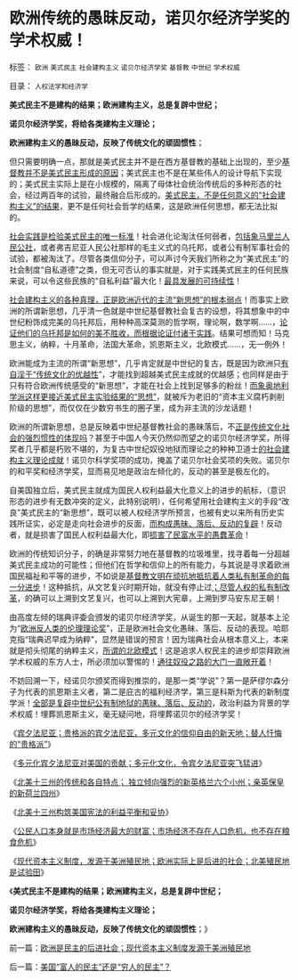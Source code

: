 # 欧洲传统的愚昧反动，诺贝尔经济学奖的学术权威！

标签： `欧洲` `美式民主` `社会建构主义` `诺贝尔经济学奖` `基督教` `中世纪` `学术权威` 

目录： `人权法学和经济学`

**美式民主不是建构的结果；欧洲建构主义，总是复辟中世纪；**

**诺贝尔经济学奖，将给各类建构主义理论；**

**欧洲建构主义的愚昧反动，反映了传统文化的顽固惯性**；

但只需要明确一点，那就是美式民主并不是在西方基督教的基础上出现的，至少[基督教并不是美式民主形成的原因](../../../2011/4/24/宪法要简单易懂，不能博大精深.md)；美式民主也不是在某些伟人的设计导航下实现的；美式民主实际上是在小规模的，隔离了母体社会统治传统后的多种形态的社会，经过两百年的试验，最终融合后形成的。[美式民主，不是任何意义的“社会建构主义”的结果](../../../2011/3/16/美国犯过了中国大部分错误.md)，更不是任何社会哲学的结果，这是欧洲任何思想，都无法比拟的。

[社会实践是检验美式民主的唯一标准](../../../2009/11/25/实践是检验哲学的唯一标准.md)！社会进化论淘汰任何弱者，[包括象马里兰人民公社](../../../2011/9/29/天主教马里兰人民公社强势崛起，迅速败落.md)，或者弗吉尼亚人民公社那样的毛主义式的乌托邦，或者公有制军事社会的试验，都被淘汰了。尽管各类信仰分子，可以声讨今天我们所称之为“美式民主”的社会制度“自私道德”之类，但无可否认的事实就是，对于实践美式民主的任何民族来说，可以令这些民族的“自私利益”最大化！[最具发展的可持续性](../../../2011/6/2/市场经济确保可持续性.md)！

[社会建构主义的各种真理，正是欧洲近代的主流“新思想”的根本弱点](../../../2011/8/16/批评“胡乱批评政府”，捍卫的是言论的自由.md)！而事实上欧洲的所谓新思想，几乎清一色就是中世纪基督教社会复古的设想，将其想象中的中世纪粉饰成完美的乌托邦后，用种种高深莫测的哲学啊，理论啊，数学啊……，[论证他们的乌托邦是如何的美不胜收，而根据论证付诸于实践](../../../2011/2/19/“民主革命派”的马克思主义暴民习性.md)。结果可想而知！马克思主义，纳粹，十月革命，法国大革命，凯恩斯主义，北欧模式……，无一例外！

欧洲能成为主流的所谓“新思想”，几乎肯定就是中世纪的复古，既是因为欧洲只[有自淫于“传统文化的优越性](../../../2011/2/17/传统等级社会知识分子劣根性.md)”，才能找到超越美式民主成就的优越感；也同样是由于只有符合欧洲传统感受的“新思想”，才能在社会上找到足够多的粉丝！[而象奥地利学派这样更接近美式民主实验结果的“思想”](../../../2010/3/8/奥地利学派天生就是“边缘”经济学派.md)，就被斥为老旧的“资本主义腐朽剥削阶级的思想”，而仅仅在少数穷书生的圈子里，成为非主流的沙龙话题！

欧洲的所谓新思想，总是反映着中世纪基督教社会的愚昧落后，不[正是传统文化社会的强烈惯性的体现吗](../../../2010/3/13/历史惯性耗尽文明才能“升级”.md)？甚至于中国人今天仍然仰而望之的诺贝尔经济学奖，所得奖者几乎都是朽败不堪的，为复古中世纪奴役地狱而理论之的种种卫道士[的社会建构主义理论成就](../../../2011/6/1/社会反馈的系统模型和动乱机理.md)！诺贝尔科学奖项的成功，掩盖了诺贝尔社会奖项的失败。诺贝尔的和平奖和经济学奖，显而易见地是政治左倾化的，反动的甚至是极左化的。

自美国独立后，美式民主就成为国民人权利益最大化意义上的进步的航标，（意识形态的进步有无数冲突的定义，此特别说明），任何希望用社会建构主义的手段“改良”美式民主的“新思想”，既可以被人权经济学所预言，也被有史以来所有历史实践所证实，必定是走向社会进步的反面，[而构成愚昧、落后、反动的复辟](../../../2011/9/29/欧洲文化代表了西方的愚昧和反动；以色列的隐患.md)！反动者，就是损害了国民人权利益最大化，即[损害了民富水平的愚蠢革命](../../../2011/2/22/中国传统文化愚昧的社会建构主义.md)！

欧洲的传统知识分子，的确是非常努力地在基督教的垃圾堆里，找寻着每一分超越美式民主成功的可能性；但他们在哲学和信仰上的所有能力，与其说是寻求着欧洲国民福祉和平等的进步，不如说是[基督教文明在顽抗地抵抗着人类私有制革命的每一分进步](../../../2011/8/26/基督教对民主、科学和市场经济的顽强抵抗.md)！这种抵抗，从文艺复兴时期开始，就没有停止过[；尽管人权的私有制改革](../../../2010/8/16/社会进步不要期望伟人政治;;工业革命无关“资本积累”.md)，的确可以上溯到文艺复兴，也可以上溯到大宪章，上溯到罗马安东尼王朝！

由高度左倾的瑞典评委会颁发的诺贝尔经济学奖，从诞生的那一天起，就基本上沦为“[欧洲反人类的伦理理论奖](../../../2011/6/26/诺贝尔经济学奖是利益中立的吗？.md)”，正是欧洲社会文化愚昧、落后、反动的表现。哈耶克指“瑞典迟早成为纳粹”，显然是错误的预言！因为瑞典社会从根本意义上，本来就是彻头彻尾的纳粹主义，[所谓的北欧模式](../../../2011/6/26/成功的北欧模式根本不存在.md)！这是追求人权民主的进步却崇拜欧洲学术权威的东方人士，所必须加以警惕的！[通往奴役之路的大门一直敞开着](../../../2011/3/28/市场崩溃通向奴役之路的正反馈.md)！



不妨回溯一下，经诺贝尔颁奖而得到推崇的，是那一类“学说”？第一是萨缪尔森分子为代表的凯恩斯主义者，第二是庇古的福利经济学，第三是科斯为代表的新制度学派！[全部是复辟中世纪公有制地狱的愚昧、落后、反动的](../../../2011/9/29/欧洲文化代表了西方的愚昧和反动；以色列的隐患.md)，政治利益为背景的学术权威！埋葬凯恩斯主义，毫无疑问地，将埋葬诺贝尔的经济学奖！



《[宾夕法尼亚；贵格派的宾夕法尼亚，多元文化的信仰自由的新天地；替人忏悔的“贵格派”](../../../2011/10/2/宾夕法尼亚，多元文化的新天地，惹人讨厌的贵格派.md)》

《[多元化宾夕法尼亚对美国的贡献；多元化文化，令宾夕法尼亚突飞猛进](../../../2011/10/2/宾夕法尼亚对美国的贡献，多元化带动的突飞猛进.md)》

《[北美十三州的传统和各自特点；
独立倾向强烈的新英格兰六个小州；亲英保皇的新荷兰四州](../../../2011/10/2/北美十三州的传统和各自特点.md)》

《[北美十三州构筑美国宪法的利益平衡和妥协](../../../2011/10/2/北美十三州构筑美国宪法的利益平衡和妥协.md)》

《[公民人口本身就是市场经济最大的财富；市场经济不存在人口危机，也不存在粮食危机](../../../2011/10/3/公民人口本身就是市场经济最大的财富.md)》

《[现代资本主义制度，发源于美洲殖民地；欧洲实际上是后进的社会；北美殖民地是试验田](../../../2011/10/3/欧洲是民主的后进社会；现代资本主义制度发源于美洲殖民地.md)》

《**美式民主不是建构的结果；欧洲建构主义，总是复辟中世纪；**

**诺贝尔经济学奖，将给各类建构主义理论；**

**欧洲建构主义的愚昧反动，反映了传统文化的顽固惯性**；》

前一篇：[欧洲是民主的后进社会；现代资本主义制度发源于美洲殖民地](../../../2011/10/3/欧洲是民主的后进社会；现代资本主义制度发源于美洲殖民地.md)

后一篇：[美国“富人的民主”还是“穷人的民主”？](../../../2011/10/5/美国“富人的民主”还是“穷人的民主”？.md)